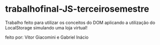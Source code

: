 # trabalhofinal-JS-terceirosemestre
Trabalho feito para utilizar os conceitos do DOM aplicando a utilização do LocalStorage simulando uma loja virtual!

feito por: Vitor Giacomini e Gabriel Inácio
